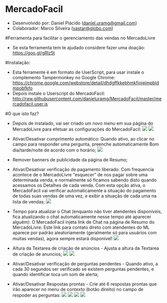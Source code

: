 # MercadoFacil
 - Desenvolvido por: Daniel Plácido (daniel.uramg@gmail.com)
 - Colaborador: Marco Silveira (vastar@globo.com)
 
#Ferramenta para facilitar o gerenciamento das vendas no MercadoLivre
- Se esta ferramenta tem te ajudado considere fazer uma doação: https://goo.gl/gRlz5t

#Instalação:
- Esta ferramente é em formato de UserScript, para usar instale o complemento Tampermonkey no Google Chrome: https://chrome.google.com/webstore/detail/dhdgffkkebhmkfjojejmpbldmpobfkfo
- Depois instale o Userscript do MercadoFacil: http://raw.githubusercontent.com/danieluramg/MercadoFacil/master/mercadofacil.user.js

#O que isto faz?
- Depois de instalado, vai ser criado um novo menu em sua página do MercadoLivre para efetuar as configurações do MercadoFacil:
![](http://s4.postimg.org/jlax7p159/menu.png)
![](http://s30.postimg.org/mp59ibfo1/formulario.png)

- Ativar/Desativar cumprimento automático: Quando ativo, ao clicar no campo para responder uma pergunta, preenche automaticamente Bom dia/tarde/noite de acordo com o horário;
![](http://s9.postimg.org/plf50xh27/image.png)

- Remover banners de publicidade da página de Resumo;

- Ativar/Desativar verificação de pagamento liberado: Com frequencia acontece de o MercadoLivre "esquecer" de nos pagar sobre uma determinada venda, e normalmente só ficamos sabendo disto quando acessamos os Detalhes de cada venda.
Com esta opção ativa, o MercadoFacil vai verificar automaticamente a situação do pagamento de todas suas vendas de uma vez, e exibir a situação de cada uma na lista de vendas;
![](http://s1.postimg.org/r4p7e9rwf/vifig_pag.jpg)

- Tempo para atualizar o Chat (enquanto não tiver atendentes disponíveis, fica atualizando o chat automaticamente nesse tempo até aparecer alguém):
O MercadoFacil injeta link de  Chat na página de Resumo do MercadoLivre: Este link para contato direto com atendentes do ML aparece por padrão aleatoriamente (geralmente só para usuários com muitas vendas), agora sempre estará disponível!
![](http://s14.postimg.org/v8t1psc01/Resumo_Mercado_Livre.png)

- Altura da Textarea de criação de anúncios	- Ajusta a altura da Textarea de criação de anuncios;
![](http://s3.postimg.org/3m16ceujn/antes.png)
![](http://s3.postimg.org/n2lvyxpnn/depois.png)

- Ativar/Desativar verificação de perguntas pendentes - Quando ativo, a cada 30 segundos ser verificado se existem perguntas pendentes, e quando identificar toca um som de alerta;

- Ativar/Desativar Respostas prontas - Crie até 6 respostas prontas que irão aparecer no menu de contexto (botão direito) no campo de 
respoder as perguntas:
![](http://s17.postimg.org/6f5uo9zrj/image.png)
![](http://s17.postimg.org/o7rew5gzz/image.png)
![](http://s17.postimg.org/pbbj841n3/image.png)
![](http://s17.postimg.org/b2bwq1n4f/image.png)
